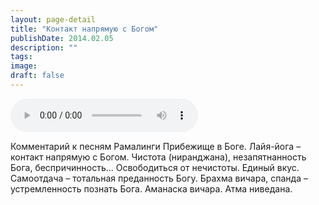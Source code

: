 ```yaml
---
layout: page-detail
title: "Контакт напрямую с Богом"
publishDate: 2014.02.05
description: ""
tags:
image:
draft: false
---
```


<audio title="2014.02.05 - Контакт напрямую с Богом.mp3" src="https://filer-api.advayta.org/v1.0/public/files/72971" controls=""></audio>

 Комментарий к песням Рамалинги Прибежище в Боге. Лайя-йога – контакт напрямую с Богом. Чистота (ниранджана), незапятнанность Бога, беспричинность... Освободиться от нечистоты. Единый вкус. Самоотдача – тотальная преданность Богу. Брахма вичара, спанда – устремленность познать Бога. Аманаска вичара. Атма ниведана. 

  
